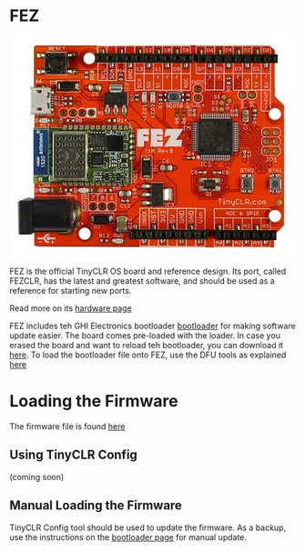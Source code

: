 # FEZ
![FEZ](images/FEZ.jpg) 

FEZ is the official TinyCLR OS board and reference design. Its port, called FEZCLR, has the latest and greatest software, and should be used as a reference for starting new ports. 

Read more on its [hardware page](http://docs.ghielectronics.com/hardware/fez.html)

FEZ includes teh GHI Electronics bootloader [bootloader](../../hardware/loaders/bootloader.html) for making software update easier. The board comes pre-loaded with the loader. In case you erased the board and want to reload teh bootloader, you can download it [here](https://ghistorage.blob.core.windows.net/downloads/Bootloaders/FEZCLR%20Bootloader.2.0.3.dfu). To load the bootloader file onto FEZ, use the DFU tools as explained [here](../../hardware/loaders/stm32_bootloader.html)

# Loading the Firmware
The firmware file is found [here](https://ghistorage.blob.core.windows.net/downloads/TinyCLR/Firmware/FEZCLR/FEZCLR%20Firmware.0.5.0.glb)

 ## Using TinyCLR Config
(coming soon)

## Manual Loading the Firmware
TinyCLR Config tool should be used to update the firmware. As a backup, use the instructions on the [bootloader page](../../hardware/loaders/bootloader.html) for manual update.
